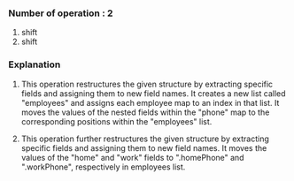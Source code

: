 ### Number of operation : 2
1. shift
2. shift

### Explanation
1. This operation restructures the given structure by extracting specific fields and assigning them to new field names. It creates a new list called "employees" and assigns each employee map to an index in that list. It moves the values of the nested fields within the "phone" map to the corresponding positions within the "employees" list.

2. This operation further restructures the given structure by extracting specific fields and assigning them to new field names. It moves the values of the "home" and "work" fields to ".homePhone" and ".workPhone", respectively in employees list.